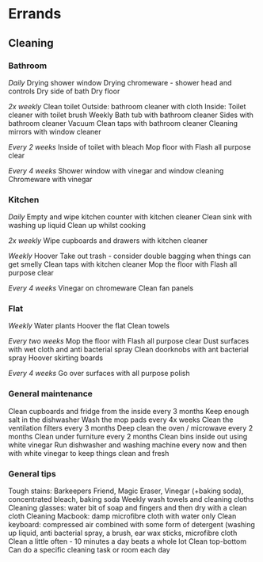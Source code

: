 # Errands 
## Cleaning

### Bathroom 
*Daily* 
Drying shower window 
Drying chromeware - shower head and controls
Dry side of bath
Dry floor 

*2x weekly* 
Clean toilet 
Outside: bathroom cleaner with cloth
Inside: Toilet cleaner with toilet brush
Weekly 
Bath tub with bathroom cleaner
Sides with bathroom cleaner
Vacuum
Clean taps with bathroom cleaner
Cleaning mirrors with window cleaner 

*Every 2 weeks* 
Inside of toilet with bleach 
Mop floor with Flash all purpose clear

*Every 4 weeks* 
Shower window with vinegar and window cleaning 
Chromeware with vinegar

### Kitchen 
*Daily*
Empty and wipe kitchen counter with kitchen cleaner
Clean sink with washing up liquid
Clean up whilst cooking 

*2x weekly* 
Wipe cupboards and drawers with kitchen cleaner

*Weekly*
Hoover
Take out trash - consider double bagging when things can get smelly 
Clean taps with kitchen cleaner
Mop the floor with Flash all purpose clear

*Every 4 weeks*
Vinegar on chromeware 
Clean fan panels 

### Flat 
*Weekly* 
Water plants 
Hoover the flat
Clean towels

*Every two weeks*
Mop the floor with Flash all purpose clear
Dust surfaces with wet cloth and anti bacterial spray 
Clean doorknobs with ant bacterial spray 
Hoover skirting boards 

*Every 4 weeks* 
Go over surfaces with all purpose polish 

### General maintenance 
Clean cupboards and fridge from the inside every 3 months 
Keep enough salt in the dishwasher 
Wash the mop pads every 4x weeks 
Clean the ventilation filters every 3 months 
Deep clean the oven / microwave every 2 months
Clean under furniture every 2 months 
Clean bins inside out using white vinegar
Run dishwasher and washing machine every now and then with white vinegar to keep things clean and fresh 

### General tips
Tough stains: Barkeepers Friend, Magic Eraser, Vinegar (+baking soda), concentrated bleach, baking soda 
Weekly wash towels and cleaning cloths 
Cleaning glasses: water bit of soap and fingers and then dry with a clean cloth
Cleaning Macbook: damp microfibre cloth with water only 
Clean keyboard: compressed air combined with some form of detergent (washing up liquid, anti bacterial spray, a brush, ear wax sticks, microfibre cloth  
Clean a little often - 10 minutes a day beats a whole lot 
Clean top-bottom 
Can do a specific cleaning task or room each day 
